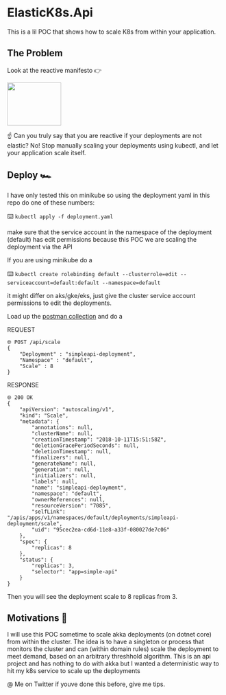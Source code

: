 # ElasticK8s.Api
This is a lil POC that shows how to scale K8s from within your application.

## The Problem

Look at the reactive manifesto 👉



<a href="https://www.reactivemanifesto.org/images/reactive-traits.svg"><img src="https://www.reactivemanifesto.org/images/reactive-traits.svg" width="50%" height="100"></a>



☝️ Can you truly say that you are reactive if your deployments are not elastic? No! Stop manually scaling your deployments using kubectl, and let your application scale itself.

## Deploy 🏎️

I have only tested this on minikube so using the deployment yaml in this repo do one of these numbers:

⌨️ `kubectl apply -f deployment.yaml`

make sure that the service account in the namespace of the deployment (default) has edit permissions because this POC we are scaling the deployment via the API

If you are using minikube do a 

⌨️ `kubectl create rolebinding default --clusterrole=edit --serviceaccount=default:default --namespace=default`

it might differ on aks/gke/eks, just give the cluster service account permissions to edit the deployments.

Load up the [postman collection](https://github.com/Lutando/Entropy/blob/master/ElasticK8s.Api/deployment.yaml) and do a 

REQUEST

```
🌐 POST /api/scale
{
    "Deployment" : "simpleapi-deployment",
    "Namespace" : "default",
    "Scale" : 8
}

```

RESPONSE 

```
🌐 200 OK
{
    "apiVersion": "autoscaling/v1",
    "kind": "Scale",
    "metadata": {
        "annotations": null,
        "clusterName": null,
        "creationTimestamp": "2018-10-11T15:51:58Z",
        "deletionGracePeriodSeconds": null,
        "deletionTimestamp": null,
        "finalizers": null,
        "generateName": null,
        "generation": null,
        "initializers": null,
        "labels": null,
        "name": "simpleapi-deployment",
        "namespace": "default",
        "ownerReferences": null,
        "resourceVersion": "7085",
        "selfLink": "/apis/apps/v1/namespaces/default/deployments/simpleapi-deployment/scale",
        "uid": "95cec2ea-cd6d-11e8-a33f-080027de7c06"
    },
    "spec": {
        "replicas": 8
    },
    "status": {
        "replicas": 3,
        "selector": "app=simple-api"
    }
}

```

Then you will see the deployment scale to 8 replicas from 3.

## Motivations 🤔

I will use this POC sometime to scale akka deployments (on dotnet core) from within the cluster. The idea is to have a singleton or process that monitors the cluster and can (within domain rules) scale the deployment to meet demand, based on an arbitrary threshhold algorithm. This is an api project and has nothing to do with akka but I wanted a deterministic way to hit my k8s service to scale up the deployments

@ Me on Twitter if youve done this before, give me tips.
